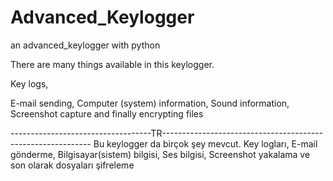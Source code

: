 # Advanced_Keylogger
an advanced_keylogger with python


There are many things available in this keylogger.

Key logs,

E-mail sending,
Computer (system) information, 
Sound information,
Screenshot capture 
and finally encrypting files



-----------------------------------TR------------------------------------------------------------
Bu keylogger da birçok şey mevcut. 
Key logları, 
E-mail gönderme,
Bilgisayar(sistem) bilgisi,
Ses bilgisi,
Screenshot yakalama 
ve son olarak dosyaları şifreleme
